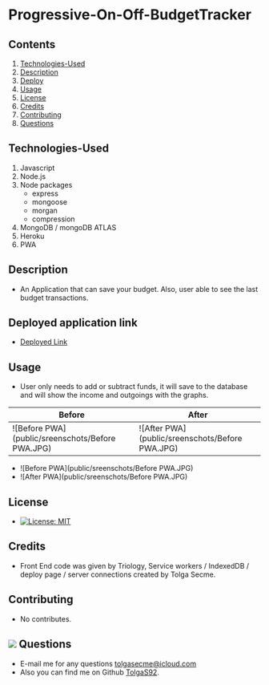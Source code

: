 # Progressive-On-Off-BudgetTracker

## Contents

1. [Technologies-Used](#Technologies-Used)
2. [Description](#Description)
3. [Deploy](#Link)
4. [Usage](#Usage)
5. [License](#License)
6. [Credits](#Credits)
7. [Contributing](#Contributing)
8. [Questions](#Questions)

## Technologies-Used

1. Javascript
2. Node.js
3. Node packages
   - express
   - mongoose
   - morgan
   - compression
4. MongoDB / mongoDB ATLAS
5. Heroku
6. PWA

## Description

- An Application that can save your budget. Also, user able to see the last budget transactions.

## Deployed application link

- [Deployed Link](https://progressivebudget-on-off.herokuapp.com/)

## Usage

- User only needs to add or subtract funds, it will save to the database and will show the income and outgoings with the graphs.

| Before                                           | After                                           |
| ------------------------------------------------ | ----------------------------------------------- |
| ![Before PWA](public/sreenschots/Before PWA.JPG) | ![After PWA](public/sreenschots/Before PWA.JPG) |

- ![Before PWA](public/sreenschots/Before PWA.JPG)
- ![After PWA](public/sreenschots/Before PWA.JPG)

## License

- [![License: MIT](https://img.shields.io/badge/License-MIT-yellow.svg)](https://opensource.org/licenses/MIT)

## Credits

- Front End code was given by Triology, Service workers / IndexedDB / deploy page / server connections created by Tolga Secme.

## Contributing

- No contributes.

## <img src="https://icons.iconarchive.com/icons/social-media-icons/social-buntings/48/Aim-icon.png"> Questions

- E-mail me for any questions [tolgasecme@icloud.com](mailto:tolgasecme@icloud.com)
- Also you can find me on Github [TolgaS92](https://github.com/TolgaS92).
